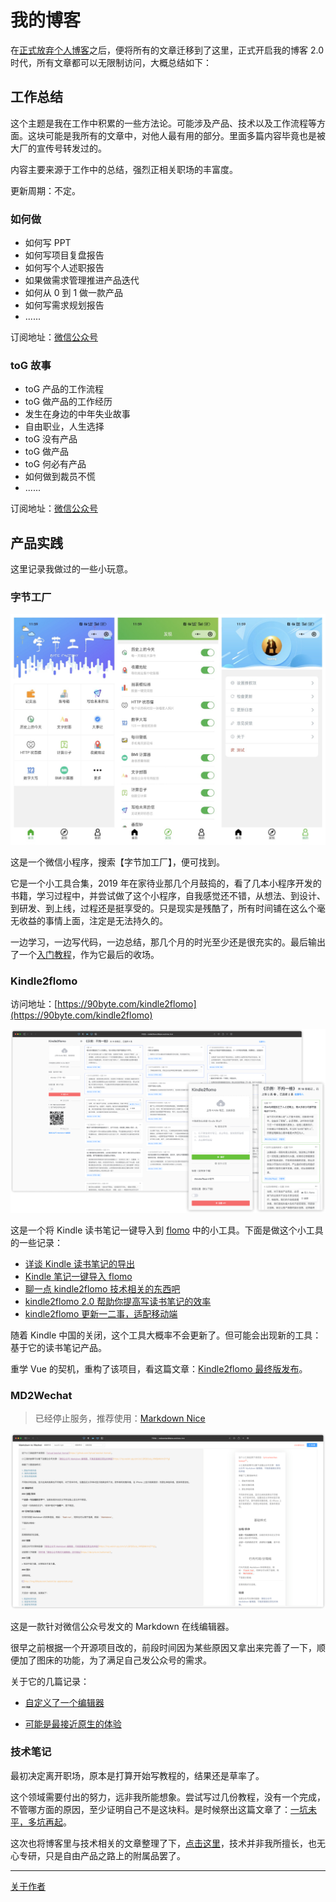 # 我的博客

在[正式放弃个人博客](https://mp.weixin.qq.com/s?__biz=MjM5MDQ4NjUwMg==&mid=2649198901&idx=1&sn=a0c470aed46e674a9e7f564ebdf36e36&chksm=be572bbc8920a2aad96663dd1200d84ee12cd49b2f3f6df031d8b85d4c7c34ff7ad814ca7d9c#rd)之后，便将所有的文章迁移到了这里，正式开启我的博客 2.0 时代，所有文章都可以无限制访问，大概总结如下：

## 工作总结

这个主题是我在工作中积累的一些方法论。可能涉及产品、技术以及工作流程等方面。这块可能是我所有的文章中，对他人最有用的部分。里面多篇内容毕竟也是被大厂的宣传号转发过的。

内容主要来源于工作中的总结，强烈正相关职场的丰富度。

更新周期：不定。

### 如何做

- 如何写 PPT
- 如何写项目复盘报告
- 如何写个人述职报告
- 如果做需求管理推进产品迭代
- 如何从 0 到 1 做一款产品
- 如何写需求规划报告
- ......

订阅地址：[微信公众号](https://mp.weixin.qq.com/mp/appmsgalbum?__biz=MjM5MDQ4NjUwMg==&action=getalbum&album_id=2027947903146590214#wechat_redirect)

### toG 故事

- toG 产品的工作流程
- toG 做产品的工作经历
- 发生在身边的中年失业故事
- 自由职业，人生选择
- toG 没有产品
- toG 做产品
- toG 何必有产品
- 如何做到裁员不慌
- ......

订阅地址：[微信公众号](https://mp.weixin.qq.com/mp/appmsgalbum?__biz=MjM5MDQ4NjUwMg==&action=getalbum&album_id=1583605393820286976#wechat_redirect)

## 产品实践

这里记录我做过的一些小玩意。

### 字节工厂

![](./image/product/bytefactory.jpg)

这是一个微信小程序，搜索【字节加工厂】，便可找到。

它是一个小工具合集，2019 年在家待业那几个月鼓捣的，看了几本小程序开发的书籍，学习过程中，并尝试做了这个小程序，自我感觉还不错，从想法、到设计、到研发、到上线，过程还是挺享受的。只是现实是残酷了，所有时间铺在这么个毫无收益的事情上面，注定是无法持久的。

一边学习，一边写代码，一边总结，那几个月的时光至少还是很充实的。最后输出了一个[入门教程](tech.md)，作为它最后的收场。

### Kindle2flomo

访问地址：[https://90byte.com/kindle2flomo](https://90byte.com/kindle2flomo)

![](image/product/kindle2flomo.png)

这是一个将 Kindle 读书笔记一键导入到 [flomo](https://flomoapp.com/) 中的小工具。下面是做这个小工具的一些记录：

- [详谈 Kindle 读书笔记的导出](http://mp.weixin.qq.com/s?__biz=MjM5MDQ4NjUwMg==&mid=2649198191&idx=1&sn=95c506dde4a079d2840a91b12ca358a8&chksm=be5734e68920bdf04af5ad5f31d8c40acea17e723b1b0eeaa2d3d47d009a0adc5abca44bc953#rd)
- [Kindle 笔记一键导入 flomo](http://mp.weixin.qq.com/s?__biz=MjM5MDQ4NjUwMg==&mid=2649198220&idx=1&sn=5d0fecf4d3a4ab1469724292dad9797d&chksm=be5734058920bd13ac17f149d7a54dd01b17a066d70f55a813ebb338075b6837f6c6605b255b#rd)
- [聊一点 kindle2flomo 技术相关的东西吧](http://mp.weixin.qq.com/s?__biz=MjM5MDQ4NjUwMg==&mid=2649198238&idx=1&sn=31d5111d4a3bdc65ab1283612f1427f1&chksm=be5734178920bd0117a068f2c73897fd05c37bddba78efd62ccdf2bb6df5a0386172a4499143#rd)
- [kindle2flomo 2.0 帮助你提高写读书笔记的效率](https://mp.weixin.qq.com/s?__biz=MjM5MDQ4NjUwMg==&mid=2649198375&idx=1&sn=7e50878c8e7046293a84b64bdec89918&chksm=be5735ae8920bcb87a66306af0038d29d265750d13136ce067887e129edf9c95051d509cc4d5&token=1584174037&lang=zh_CN#rd)
- [kindle2flomo 更新一二事，适配移动端](https://mp.weixin.qq.com/s?__biz=MjM5MDQ4NjUwMg==&mid=2649198414&idx=1&sn=33fd4821387b8ad50190cef56de5d38d&chksm=be5735c78920bcd13e4f18262d5f0853b979ba4744f4ffed565b366ca4ebf28042ef88d280e6&token=1584174037&lang=zh_CN#rd)

随着 Kindle 中国的关闭，这个工具大概率不会更新了。但可能会出现新的工具：基于它的读书笔记产品。

重学 Vue 的契机，重构了该项目，看这篇文章：[Kindle2flomo 最终版发布](https://mp.weixin.qq.com/s?__biz=MjM5MDQ4NjUwMg==&mid=2649198863&idx=1&sn=17b5b27f4ad52ca2841b17692d7073b9&chksm=be572b868920a290cf13cbd69cf77ad955a96042a8a5d6fb9a5f0e89b1fafec423ff311e3b16#rd)。

### MD2Wechat

> 已经停止服务，推荐使用：[Markdown Nice](https://editor.mdnice.com/)

![](image/product/md2wechat.png)

这是一款针对微信公众号发文的 Markdown 在线编辑器。

很早之前根据一个开源项目改的，前段时间因为某些原因又拿出来完善了一下，顺便加了图床的功能，为了满足自己发公众号的需求。

关于它的几篇记录：

- [自定义了一个编辑器](https://mp.weixin.qq.com/s?__biz=MjM5MDQ4NjUwMg==&mid=2649197117&idx=1&sn=90616fd84e3a34bb9dc98dbbf27ee565&chksm=be5730b48920b9a25d4ddf9f2dd87bbcc61045d7bd160b4c7da0ae2c474d7cc91ca98732c340&token=2051922549&lang=zh_CN#rd)

- [可能是最接近原生的体验](https://mp.weixin.qq.com/s?__biz=MjM5MDQ4NjUwMg==&mid=2649198509&idx=1&sn=dc73a7bce4836d6648d7a4f8c8f0ff49&chksm=be5735248920bc322774cd6bce06bcc8553aa67c0b4745a40170762eed3704e0e1603f61bb14&token=1584174037&lang=zh_CN#rd)

### 技术笔记

最初决定离开职场，原本是打算开始写教程的，结果还是草率了。

这个领域需要付出的努力，远非我所能想象。尝试写过几份教程，没有一个完成，不管哪方面的原因，至少证明自己不是这块料。是时候祭出这篇文章了：[一坑未平，多坑再起](https://mp.weixin.qq.com/s?__biz=MjM5MDQ4NjUwMg==&mid=2649197822&idx=1&sn=df72505e9da6dcb09a3f3e70ede9c0c5&chksm=be5736778920bf615e09f9260e42620980b10bedca2e24adf50d8d7cfb1cb3467a02e59c4491#rd)。

这次也将博客里与技术相关的文章整理了下，[点击这里](tech.md)，技术并非我所擅长，也无心专研，只是自由产品之路上的附属品罢了。

---

[关于作者](about.md)
